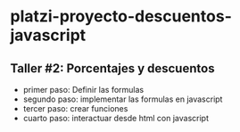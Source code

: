 # platzi-proyecto-descuentos-javascript

## Taller #2: Porcentajes y descuentos

- primer paso: Definir las formulas
- segundo paso: implementar las formulas en javascript
- tercer paso: crear funciones
- cuarto paso: interactuar desde html con javascript
